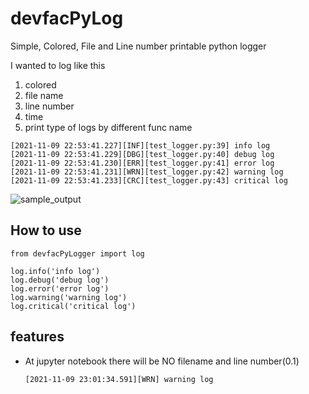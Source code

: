 # devfacPyLog
Simple, Colored, File and Line number printable python logger

I wanted to log like this

1. colored 
2. file name
3. line number
4. time
5. print type of logs by different func name

```
[2021-11-09 22:53:41.227][INF][test_logger.py:39] info log
[2021-11-09 22:53:41.229][DBG][test_logger.py:40] debug log
[2021-11-09 22:53:41.230][ERR][test_logger.py:41] error log
[2021-11-09 22:53:41.231][WRN][test_logger.py:42] warning log
[2021-11-09 22:53:41.233][CRC][test_logger.py:43] critical log
```

![sample_output](https://github.com/transpine/simple_py_logger/blob/main/sample_output.png?raw=true)

## How to use

```
from devfacPyLogger import log

log.info('info log')
log.debug('debug log')
log.error('error log')
log.warning('warning log')
log.critical('critical log')
```

## features
- At jupyter notebook there will be NO filename and line number(0.1)
    ```
    [2021-11-09 23:01:34.591][WRN] warning log
    ```
